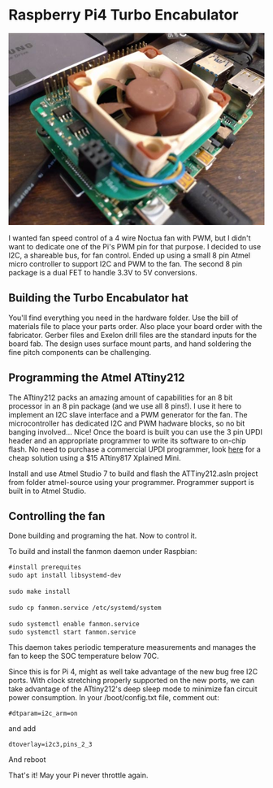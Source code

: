 # Raspberry Pi4 Turbo Encabulator
![Image of Encabulator](images/fan.jpg)

I wanted fan speed control of a 4 wire Noctua fan with PWM, but I didn't want to dedicate one of the Pi's PWM pin for that purpose. I decided to use I2C, a shareable bus, for fan control. Ended up using a small 8 pin Atmel micro controller to support I2C and PWM to the fan. The second 8 pin package is a dual FET to handle 3.3V to 5V conversions.

## Building the Turbo Encabulator hat

You'll find everything you need in the hardware folder. Use the bill of materials file to place your parts order. Also place your board order with the fabricator. Gerber files and Exelon drill files are the standard inputs for the board fab. The design uses surface mount parts, and hand soldering the fine pitch components can be challenging.

## Programming the Atmel ATtiny212

The ATtiny212 packs an amazing amount of capabilities for an 8 bit processor in an 8 pin package (and we use all 8 pins!). I use it here to implement an I2C slave interface and a PWM generator for the fan. The microcontroller has dedicated I2C and PWM hadware blocks, so no bit banging involved... Nice! Once the board is built you can use the 3 pin UPDI header and an appropriate programmer to write its software to on-chip flash. No need to purchase a commercial UPDI programmer, look [here](https://www.jsykora.info/2019/04/avr-updi-programmer-from-attiny817-xplained-mini/) for a cheap solution using a $15 ATtiny817 Xplained Mini.

Install and use Atmel Studio 7 to build and flash the ATTiny212.asln project from folder atmel-source using your programmer. Programmer support is built in to Atmel Studio.

## Controlling the fan

Done building and programing the hat. Now to control it.

To build and install the fanmon daemon under Raspbian:

```
#install prerequites
sudo apt install libsystemd-dev
 
sudo make install

sudo cp fanmon.service /etc/systemd/system

sudo systemctl enable fanmon.service
sudo systemctl start fanmon.service
```

This daemon takes periodic temperature measurements and manages the fan to keep the SOC temperature below 70C.

Since this is for Pi 4, might as well take advantage of the new bug free I2C ports. With clock stretching properly supported on the new ports, we can take advantage of the ATtiny212's deep sleep mode to minimize fan circuit power consumption. In your /boot/config.txt file, comment out:

```
#dtparam=i2c_arm=on
```
and add
```
dtoverlay=i2c3,pins_2_3
```
And reboot

That's it! May your Pi never throttle again.
